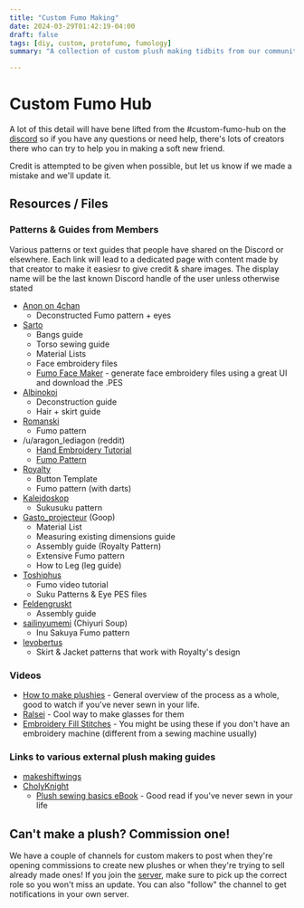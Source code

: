 ```yaml
---
title: "Custom Fumo Making"
date: 2024-03-29T01:42:19-04:00
draft: false
tags: [diy, custom, protofumo, fumology]
summary: "A collection of custom plush making tidbits from our community and beyond."

---
```


# Custom Fumo Hub

A lot of this detail will have bene lifted from the #custom-fumo-hub on the [discord](https://discord.gg/fumofumo) so if you have any questions or need help, there's lots of creators there who can try to help you in making a soft new friend.

Credit is attempted to be given when possible, but let us know if we made a mistake and we'll update it.


## Resources / Files

### Patterns & Guides from Members
Various patterns or text guides that people have shared on the Discord or elsewhere. Each link will lead to a dedicated page with content made by that creator to make it easiesr to give credit & share images. The display name will be the last known Discord handle of the user unless otherwise stated
- [Anon on 4chan](/posts/custom-guides-directory/4chan-anon/)
  - Deconstructed Fumo pattern + eyes
- [Sarto](/posts/custom-guides-directory/sarto/)
  - Bangs guide
  - Torso sewing guide
  - Material Lists
  - Face embroidery files
  - [Fumo Face Maker](https://fumo-face-maker.vercel.app/) - generate face embroidery files using a great UI and download the .PES
- [Albinokoi](/posts/custom-guides-directory/albinokoi)
  - Deconstruction guide
  - Hair + skirt guide
- [Romanski](/posts/custom-guides-directory/romanski)
  - Fumo pattern
- /u/aragon_lediagon (reddit)
  - [Hand Embroidery Tutorial](https://www.reddit.com/r/Fumofumo/comments/174ur76/i_made_a_hand_embroidery_face_guide_for_those_who/)
  - [Fumo Pattern](https://www.reddit.com/r/Fumofumo/comments/185zsc1/heres_a_pattern_i_made_and_use_for_customs_for/)
- [Royalty](/posts/custom-guides-directory/royalty)
  - Button Template
  - Fumo pattern (with darts)
- [Kalejdoskop](/posts/custom-guides-directory/kalejdoskop)
  - Sukusuku pattern
- [Gasto_projecteur](/posts/custom-guides-directory/goop) (Goop)
  - Material List
  - Measuring existing dimensions guide
  - Assembly guide (Royalty Pattern)
  - Extensive Fumo pattern
  - How to Leg (leg guide)
- [Toshiphus](/posts/custom-guides-directory/tosiphus)
  - Fumo video tutorial
  - Suku Patterns & Eye PES files
- [Feldengruskt](/posts/custom-guides-directory/feldengruskt)
  - Assembly guide
- [sailinyumemi](/posts/custom-guides-directory/chiyurisoup) (Chiyuri Soup)
  - Inu Sakuya Fumo pattern
- [levobertus](/posts/custom-guides-directory/levobertus)
  - Skirt & Jacket patterns that work with Royalty's design

### Videos
- [How to make plushies](https://youtu.be/azJNxt9J_gA) - General overview of the process as a whole, good to watch if you've never sewn in your life.
- [Ralsei](https://www.youtube.com/watch?v=VtLsLugPw8c) - Cool way to make glasses for them
- [Embroidery Fill Stitches](https://youtu.be/FAyFfMb-ZS4) - You might be using these if you don't have an embroidery machine (different from a sewing machine usually)

### Links to various external plush making guides
  - [makeshiftwings](https://www.plushbymakeshiftwings.com/)
  - [CholyKnight](https://cholyknight.com/)
    - [Plush sewing basics eBook](https://cholyknight.com/2018/04/17/plush-sewing-basics-ebook/?amp=1) - Good read if you've never sewn in your life


## Can't make a plush? Commission one!

We have a couple of channels for custom makers to post when they're opening commissions to create new plushes or when they're trying to sell already made ones! If you join the [server](https://discord.gg/fumofumo), make sure to pick up the correct role so you won't miss an update. You can also "follow" the channel to get notifications in your own server.